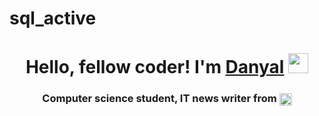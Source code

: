 # sql_active
<h1 align="center">Hello, fellow coder! I'm <a href="https://daniilshat.ru/" target="_blank">Danyal</a> 
<img src="https://github.com/blackcater/blackcater/raw/main/images/Hi.gif" height="32"/></h1>
<h3 align="center">Computer science student, IT news writer from <img src="https://flagcdn.com/ua.svg" alt="Ukraine" style="height:20px; vertical-align:middle;" />
